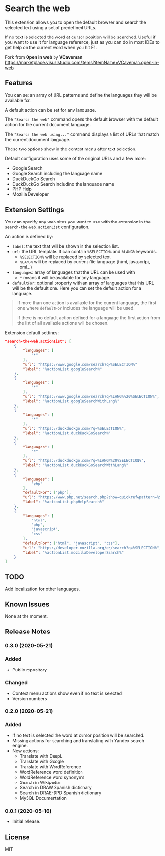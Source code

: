 # Search the web

This extension allows you to open the default browser and search the selected text using a set of predefined URLs.

If no text is selected the word at cursor position will be searched. Useful if you want to use it for language reference, just as you can do in most IDEs to get help on the current word when you hit F1.

Fork from **Open in web** by **VCaveman**\
https://marketplace.visualstudio.com/items?itemName=VCaveman.open-in-web


## Features

You can set an array of URL patterns and define the languages they will be available for.

A default action can be set for any language.

The `"Search the web"` command opens the default browser with the default action for the current document language.

The `"Search the web using..."` command displays a list of URLs that match the current document language.

These two options show in the context menu after text selection.

Default configuration uses some of the original URLs and a few more:
- Google Search
- Google Search including the language name
- DuckDuckGo Search
- DuckDuckGo Search including the language name
- PHP Help
- Mozilla Developer


## Extension Settings

You can specify any web sites you want to use with the extension in the `search-the-web.actionList` configuration.

An action is defined by:
- `label`: the text that will be shown in the selection list.
- `url`: the URL template. It can contain `%SELECTION%` and `%LANG%` keywords.
  - `%SELECTION%` will be replaced by selected text.
  - `%LANG%` will be replaced by current file language (html, javascript, xml...)
- `languages`: array of languages that the URL can be used with
  - `*` means it will be available for any language.
- `defaultFor`: optional property with an array of languages that this URL will be the default one. Here you can set the default action for a language.

> If more than one action is available for the current language, the first one where `defaultFor` includes the language will be used.
>
> If there is no default action defined for a language the first action from the list of all available actions will be chosen.

Extension default settings:

```json
"search-the-web.actionList": [
	{
		"languages": [
			"*"
		],
		"url": "https://www.google.com/search?q=%SELECTION%",
		"label": "%actionList.googleSearch%"
	},
	{
		"languages": [
			"*"
		],
		"url": "https://www.google.com/search?q=%LANG%%20%SELECTION%",
		"label": "%actionList.googleSearchWithLang%"
	},
	{
		"languages": [
			"*"
		],
		"url": "https://duckduckgo.com/?q=%SELECTION%",
		"label": "%actionList.duckDuckGoSearch%"
	},
	{
		"languages": [
			"*"
		],
		"url": "https://duckduckgo.com/?q=%LANG%%20%SELECTION%",
		"label": "%actionList.duckDuckGoSearchWithLang%"
	},
	{
		"languages": [
			"php"
		],
		"defaultFor": ["php"],
		"url": "https://www.php.net/search.php?show=quickref&pattern=%SELECTION%",
		"label": "%actionList.phpHelpSearch%"
	},
	{
		"languages": [
			"html",
			"php",
			"javascript",
			"css"
		],
		"defaultFor": ["html", "javascript", "css"],
		"url": "https://developer.mozilla.org/es/search?q=%SELECTION%",
		"label": "%actionList.mozillaDeveloperSearch%"
	}
]

```

## TODO

Add localization for other languages.

## Known Issues

None at the moment.

## Release Notes

### 0.3.0 (2020-05-21)
### Added
- Public repository
### Changed
- Context menu actions show even if no text is selected
- Version numbers

### 0.2.0 (2020-05-21)
### Added
- If no text is selected the word at cursor position will be searched.
- Missing actions for searching and translating with Yandex search engine.
- New actions:
  - Translate with DeepL
  - Translate with Google
  - Translate with WordReference
  - WordReference word definition
  - WordReference word synonyms
  - Search in Wikipedia
  - Search in DRAW Spanish dictionary
  - Search in DRAE-DPD Spanish dictionary
  - MySQL Documentation

### 0.0.1 (2020-05-16)

- Initial release.

## License

MIT
